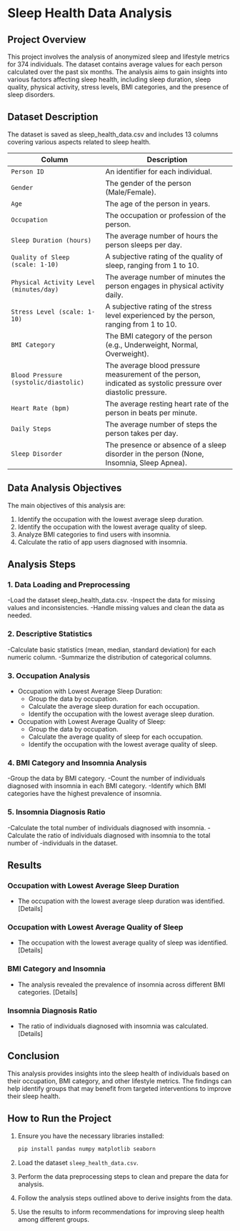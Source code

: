 # Sleep Health Data Analysis
## Project Overview
This project involves the analysis of anonymized sleep and lifestyle metrics for 374 individuals. The dataset contains average values for each person calculated over the past six months. The analysis aims to gain insights into various factors affecting sleep health, including sleep duration, sleep quality, physical activity, stress levels, BMI categories, and the presence of sleep disorders.

## Dataset Description
The dataset is saved as sleep_health_data.csv and includes 13 columns covering various aspects related to sleep health.

| Column | Description |
|---------|----------------------------------------|  
| `Person ID` | An identifier for each individual. |
| `Gender` | The gender of the person (Male/Female). |  
| `Age` | The age of the person in years. |
| `Occupation` | The occupation or profession of the person. |
| `Sleep Duration (hours)` | The average number of hours the person sleeps per day. |
| `Quality of Sleep (scale: 1-10)` | A subjective rating of the quality of sleep, ranging from 1 to 10. |
| `Physical Activity Level (minutes/day)` | The average number of minutes the person engages in physical activity daily. |  
| `Stress Level (scale: 1-10)` | A subjective rating of the stress level experienced by the person, ranging from 1 to 10. |
| `BMI Category` | The BMI category of the person (e.g., Underweight, Normal, Overweight). |
| `Blood Pressure (systolic/diastolic)` | The average blood pressure measurement of the person, indicated as systolic pressure over diastolic pressure. |
| `Heart Rate (bpm)` | The average resting heart rate of the person in beats per minute. |
| `Daily Steps` | The average number of steps the person takes per day. |
| `Sleep Disorder` | The presence or absence of a sleep disorder in the person (None, Insomnia, Sleep Apnea). |


## Data Analysis Objectives
The main objectives of this analysis are:
1. Identify the occupation with the lowest average sleep duration.
2. Identify the occupation with the lowest average quality of sleep.
3. Analyze BMI categories to find users with insomnia.
4. Calculate the ratio of app users diagnosed with insomnia.

## Analysis Steps
### 1. Data Loading and Preprocessing
-Load the dataset sleep_health_data.csv.
-Inspect the data for missing values and inconsistencies.
-Handle missing values and clean the data as needed.
### 2. Descriptive Statistics
-Calculate basic statistics (mean, median, standard deviation) for each numeric column.
-Summarize the distribution of categorical columns.
### 3. Occupation Analysis
- Occupation with Lowest Average Sleep Duration:
    - Group the data by occupation.
    - Calculate the average sleep duration for each occupation.
    - Identify the occupation with the lowest average sleep duration.   
- Occupation with Lowest Average Quality of Sleep:
    - Group the data by occupation.
    - Calculate the average quality of sleep for each occupation.
    - Identify the occupation with the lowest average quality of sleep.
### 4. BMI Category and Insomnia Analysis
-Group the data by BMI category.
-Count the number of individuals diagnosed with insomnia in each BMI category.
-Identify which BMI categories have the highest prevalence of insomnia.
### 5. Insomnia Diagnosis Ratio
-Calculate the total number of individuals diagnosed with insomnia.
-Calculate the ratio of individuals diagnosed with insomnia to the total number of -individuals in the dataset.

## Results
### Occupation with Lowest Average Sleep Duration
- The occupation with the lowest average sleep duration was identified. [Details]
### Occupation with Lowest Average Quality of Sleep
- The occupation with the lowest average quality of sleep was identified. [Details]
### BMI Category and Insomnia
- The analysis revealed the prevalence of insomnia across different BMI categories. [Details]
### Insomnia Diagnosis Ratio
- The ratio of individuals diagnosed with insomnia was calculated. [Details]

## Conclusion
This analysis provides insights into the sleep health of individuals based on their occupation, BMI category, and other lifestyle metrics. The findings can help identify groups that may benefit from targeted interventions to improve their sleep health.

## How to Run the Project

1. Ensure you have the necessary libraries installed:
    ```bash
    pip install pandas numpy matplotlib seaborn
    ```

2. Load the dataset `sleep_health_data.csv`.

3. Perform the data preprocessing steps to clean and prepare the data for analysis.

4. Follow the analysis steps outlined above to derive insights from the data.

5. Use the results to inform recommendations for improving sleep health among different groups.
